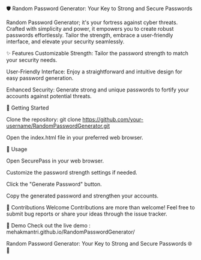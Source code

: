 🛡️ Random Password Generator: Your Key to Strong and Secure Passwords

Random Password Generator; it's your fortress against cyber threats. Crafted with simplicity and power, it empowers you to create robust passwords effortlessly. Tailor the strength, embrace a user-friendly interface, and elevate your security seamlessly.

✨ Features
Customizable Strength: Tailor the password strength to match your security needs.

User-Friendly Interface: Enjoy a straightforward and intuitive design for easy password generation.

Enhanced Security: Generate strong and unique passwords to fortify your accounts against potential threats.

🚀 Getting Started

Clone the repository: git clone https://github.com/your-username/RandomPasswordGenerator.git

Open the index.html file in your preferred web browser.

🎯 Usage

Open SecurePass in your web browser.

Customize the password strength settings if needed.

Click the "Generate Password" button.

Copy the generated password and strengthen your accounts.

🤝 Contributions Welcome
Contributions are more than welcome! Feel free to submit bug reports or share your ideas through the issue tracker.

🚀 Demo
Check out the live demo : mehakmantri.github.io/RandomPasswordGenerator/

Random Password Generator: Your Key to Strong and Secure Passwords 🌐🔐
